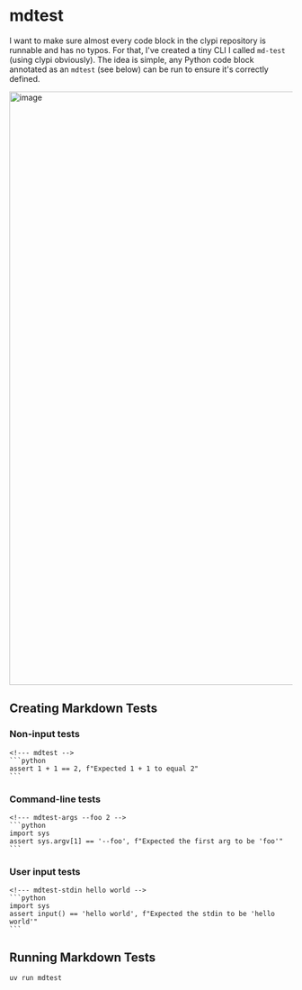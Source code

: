 # mdtest

I want to make sure almost every code block in the clypi repository is runnable and has no typos. For that,
 I've created a tiny CLI I called `md-test` (using clypi obviously). The idea is simple, any Python code block annotated as an `mdtest` (see below) can be run to ensure it's correctly defined.


 <img width="1055" alt="image" src="https://github.com/user-attachments/assets/0265b00c-9958-4561-a3a8-7c59b9665b73" />



## Creating Markdown Tests


### Non-input tests
````
<!--- mdtest -->
```python
assert 1 + 1 == 2, f"Expected 1 + 1 to equal 2"
```
````

### Command-line tests
````
<!--- mdtest-args --foo 2 -->
```python
import sys
assert sys.argv[1] == '--foo', f"Expected the first arg to be 'foo'"
```
````

### User input tests
````
<!--- mdtest-stdin hello world -->
```python
import sys
assert input() == 'hello world', f"Expected the stdin to be 'hello world'"
```
````

## Running Markdown Tests

```
uv run mdtest
```

